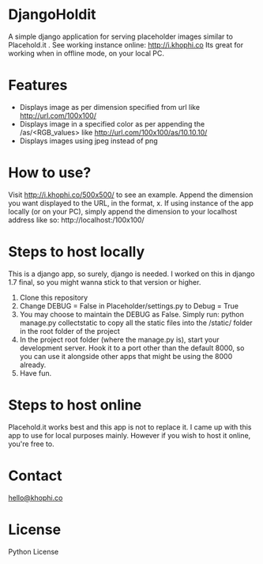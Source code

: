 DjangoHoldit
============
A simple django application for serving placeholder images similar to Placehold.it . 
See working instance online: http://i.khophi.co Its great for working when in offline mode, on your local PC.

Features
========
* Displays image as per dimension specified from url like http://url.com/100x100/
* Displays image in a specified color as per appending the /as/<RGB_values> like http://url.com/100x100/as/10.10.10/
* Displays images using jpeg instead of png

How to use?
===========
Visit http://i.khophi.co/500x500/ to see an example. Append the dimension you want displayed to the URL, in the format, <number>x<number>. If using instance of the app locally (or on your PC), simply append the dimension to your localhost address like so: http://localhost:<port>/100x100/

Steps to host locally
======================
This is a django app, so surely, django is needed. I worked on this in django 1.7 final, so you might wanna stick to that version or higher. 

1. Clone this repository
2. Change DEBUG = False in Placeholder/settings.py to Debug = True 
3. You may choose to maintain the DEBUG as False. Simply run: python manage.py collectstatic to copy all the static files into the /static/ folder in the root folder of the project
4. In the project root folder (where the manage.py is), start your development server. Hook it to a port other than the default 8000, so you can use it alongside other apps that might be using the 8000 already.
5. Have fun.

Steps to host online
=====================
Placehold.it works best and this app is not to replace it. I came up with this app to use for local purposes mainly. However if you wish to host it online, you're free to.

Contact
=======
hello@khophi.co

License
=======
Python License
